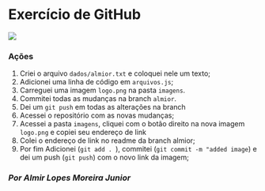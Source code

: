 # Exercício de GitHub

![](https://github.com/arleysouza/esof/blob/almior/imagens/logo.png?raw=true)

### Ações

1. Criei o arquivo `dados/almior.txt` e coloquei nele um texto;
2. Adicionei uma linha de código em `arquivos.js`;
3. Carreguei uma imagem `logo.png` na pasta `imagens`.
4. Commitei todas as mudanças na branch `almior`.
5. Dei um `git push` em todas as alterações na branch
6. Acessei o repositório com as novas mudanças;
7. Acessei a pasta `imagens`, cliquei com o botão direito na nova imagem `logo.png` e copiei seu endereço de link
8. Colei o endereço de link no readme da branch almior;
9. Por fim Adicionei (`git add . `), commitei (`git commit -m "added image`) e dei um push (`git push`) com o novo link da imagem;

### *Por Almir Lopes Moreira Junior*